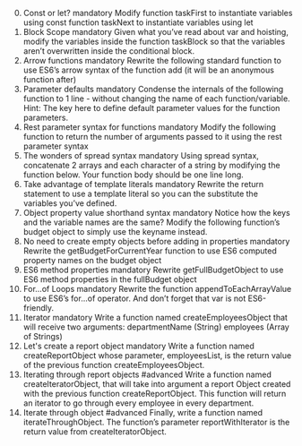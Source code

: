 0. Const or let?
mandatory
Modify
function taskFirst to instantiate variables using const
function taskNext to instantiate variables using let
1. Block Scope
mandatory
Given what you’ve read about var and hoisting, modify the variables inside the function taskBlock so that the variables aren’t overwritten inside the conditional block.
2. Arrow functions
mandatory
Rewrite the following standard function to use ES6’s arrow syntax of the function add (it will be an anonymous function after)
3. Parameter defaults
mandatory
Condense the internals of the following function to 1 line - without changing the name of each function/variable.
Hint: The key here to define default parameter values for the function parameters.
4. Rest parameter syntax for functions
mandatory
Modify the following function to return the number of arguments passed to it using the rest parameter syntax
5. The wonders of spread syntax
mandatory
Using spread syntax, concatenate 2 arrays and each character of a string by modifying the function below. Your function body should be one line long.
6. Take advantage of template literals
mandatory
Rewrite the return statement to use a template literal so you can the substitute the variables you’ve defined.
7. Object property value shorthand syntax
mandatory
Notice how the keys and the variable names are the same?
Modify the following function’s budget object to simply use the keyname instead.
8. No need to create empty objects before adding in properties
mandatory
Rewrite the getBudgetForCurrentYear function to use ES6 computed property names on the budget object
9. ES6 method properties
mandatory
Rewrite getFullBudgetObject to use ES6 method properties in the fullBudget object
10. For...of Loops
mandatory
Rewrite the function appendToEachArrayValue to use ES6’s for...of operator. And don’t forget that var is not ES6-friendly.
11. Iterator
mandatory
Write a function named createEmployeesObject that will receive two arguments:
departmentName (String)
employees (Array of Strings)
12. Let's create a report object
mandatory
Write a function named createReportObject whose parameter, employeesList, is the return value of the previous function createEmployeesObject.
13. Iterating through report objects
#advanced
Write a function named createIteratorObject, that will take into argument a report Object created with the previous function createReportObject.
This function will return an iterator to go through every employee in every department.
14. Iterate through object
#advanced
Finally, write a function named iterateThroughObject. The function’s parameter reportWithIterator is the return value from createIteratorObject.
